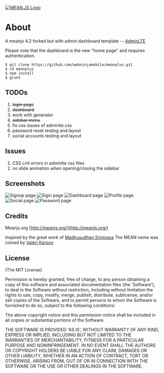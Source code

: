 [![MEAN.JS Logo](http://meanjs.org/img/logo-small.png)](http://meanjs.org/)

# About
A meanjs 4.2 forked but with admin dashboard template -- [AdminLTE](https://almsaeedstudio.com/)

Please note that the dashboard is the new "home page" and requires authentication.


	$ git clone https://github.com/webninjamobile/meanplus.git
	$ cd meanplus
	$ npm install
	$ grunt

## TODOs
1. ~~login page~~
2. ~~dashboard~~
3. work with generator
4. ~~sidebar menu~~
5. fix css issues of adminlte.css
6. password reset testing and layout
7. social accounts testing and layout

## Issues
1. CSS Lint errors in adminlte css files
2. no slide animation when opening/closing the sidebar


## Screenshots

![Signup page](http://webninjamobile.github.io/images/readme/ss_meanplus/1.png)
![Sigin page](http://webninjamobile.github.io/images/readme/ss_meanplus/2.png)
![Dashboard page](http://webninjamobile.github.io/images/readme/ss_meanplus/3.png)
![Profile page](http://webninjamobile.github.io/images/readme/ss_meanplus/4.png)
![Social page](http://webninjamobile.github.io/images/readme/ss_meanplus/5.png)
![Password page](http://webninjamobile.github.io/images/readme/ss_meanplus/6.png)

## Credits
Meanjs.org [http://meanjs.org/](http://meanjs.org/)

Inspired by the great work of [Madhusudhan Srinivasa](https://github.com/madhums/)
The MEAN name was coined by [Valeri Karpov](http://blog.mongodb.org/post/49262866911/the-mean-stack-mongodb-expressjs-angularjs-and)

## License
(The MIT License)

Permission is hereby granted, free of charge, to any person obtaining
a copy of this software and associated documentation files (the
'Software'), to deal in the Software without restriction, including
without limitation the rights to use, copy, modify, merge, publish,
distribute, sublicense, and/or sell copies of the Software, and to
permit persons to whom the Software is furnished to do so, subject to
the following conditions:

The above copyright notice and this permission notice shall be
included in all copies or substantial portions of the Software.

THE SOFTWARE IS PROVIDED 'AS IS', WITHOUT WARRANTY OF ANY KIND,
EXPRESS OR IMPLIED, INCLUDING BUT NOT LIMITED TO THE WARRANTIES OF
MERCHANTABILITY, FITNESS FOR A PARTICULAR PURPOSE AND NONINFRINGEMENT.
IN NO EVENT SHALL THE AUTHORS OR COPYRIGHT HOLDERS BE LIABLE FOR ANY
CLAIM, DAMAGES OR OTHER LIABILITY, WHETHER IN AN ACTION OF CONTRACT,
TORT OR OTHERWISE, ARISING FROM, OUT OF OR IN CONNECTION WITH THE
SOFTWARE OR THE USE OR OTHER DEALINGS IN THE SOFTWARE.
